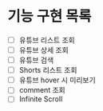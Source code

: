 # 기능 구현 목록

-   [ ] 유튜브 리스트 조회
-   [ ] 유튜브 상세 조회
-   [ ] 유튜브 검색
-   [ ] Shorts 리스트 조회
-   [ ] 유튜브 hover 시 미리보기
-   [ ] comment 조회
-   [ ] Infinite Scroll
